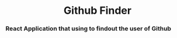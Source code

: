 # <center>Github Finder</center>
<h3>React Application that using to findout the user of Github</h3>
